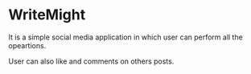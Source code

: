 # WriteMight

It is a simple social media application in which user can perform all the opeartions.

User can also like and comments on  others posts.



